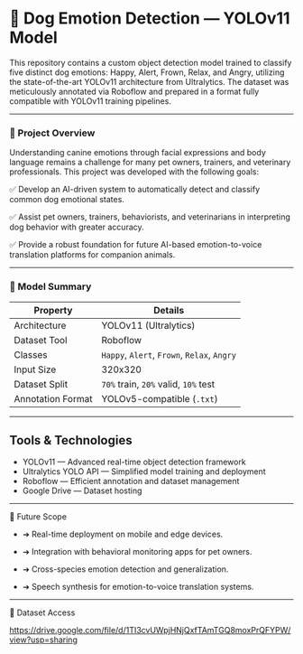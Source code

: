 # 🐶 Dog Emotion Detection — YOLOv11 Model

This repository contains a custom object detection model trained to classify five distinct dog emotions: Happy, Alert, Frown, Relax, and Angry, utilizing the state-of-the-art YOLOv11 architecture from Ultralytics. The dataset was meticulously annotated via Roboflow and prepared in a format fully compatible with YOLOv11 training pipelines.

---

### 🚀 Project Overview
Understanding canine emotions through facial expressions and body language remains a challenge for many pet owners, trainers, and veterinary professionals. This project was developed with the following goals:

✅ Develop an AI-driven system to automatically detect and classify common dog emotional states.

✅ Assist pet owners, trainers, behaviorists, and veterinarians in interpreting dog behavior with greater accuracy.

✅ Provide a robust foundation for future AI-based emotion-to-voice translation platforms for companion animals.

---

### 🧠 Model Summary

| Property            | Details                        |
|---------------------|--------------------------------|
| Architecture        | YOLOv11 (Ultralytics)          |
| Dataset Tool        | Roboflow                       |
| Classes             | `Happy`, `Alert`, `Frown`, `Relax`, `Angry` |
| Input Size          | 320x320                        |
| Dataset Split       | `70%` train, `20%` valid, `10%` test |
| Annotation Format   | YOLOv5-compatible (`.txt`)     |

---

## Tools & Technologies
- YOLOv11 — Advanced real-time object detection framework
- Ultralytics YOLO API — Simplified model training and deployment
- Roboflow — Efficient annotation and dataset management
- Google Drive — Dataset hosting

---
🌟 Future Scope
- ➔ Real-time deployment on mobile and edge devices.

- ➔ Integration with behavioral monitoring apps for pet owners.

- ➔ Cross-species emotion detection and generalization.

- ➔ Speech synthesis for emotion-to-voice translation systems.

---
📂 Dataset Access 

https://drive.google.com/file/d/1TI3cvUWpjHNjQxfTAmTGQ8moxPrQFYPW/view?usp=sharing 

